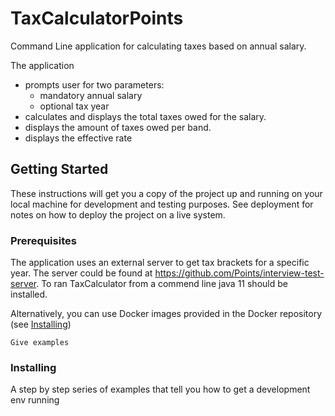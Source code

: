# TaxCalculatorPoints

Command Line application for calculating taxes based on annual salary.

The application 
* prompts user for two parameters:
   * mandatory annual salary
   * optional tax year
* calculates and displays the total taxes owed for the salary.
* displays the amount of taxes owed per band.
* displays the effective rate  

## Getting Started

These instructions will get you a copy of the project up and running on your local machine for development and testing purposes. See deployment for notes on how to deploy the project on a live system.

### Prerequisites

The application uses an external server to get tax brackets for a specific year. The server could be found at https://github.com/Points/interview-test-server.
To ran TaxCalculator from a commend line java 11 should be installed.

Alternatively, you can use Docker images  provided in the Docker repository (see [Installing](#installing)) 


```
Give examples
```

### Installing

A step by step series of examples that tell you how to get a development env running
